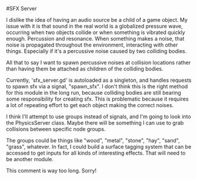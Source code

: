 #SFX Server

I dislike the idea of having an audio source be a child of a game object. My issue with it is that sound in the real world is a globalized pressure wave, occurring when two objects collide or when something is vibrated quickly enough. Percussion and resonance. When something makes a noise, that noise is propagated throughout the environment, interacting with other things. Especially if it's a percussive noise caused by two colliding bodies.

All that to say I want to spawn percussive noises at collision locations rather than having them be attached as children of the colliding bodies.

Currently, 'sfx_server.gd' is autoloaded as a singleton, and handles requests to spawn sfx via a signal, "spawn_sfx". I don't think this is the right method for this module in the long run, because colliding bodies are still bearing some responsibility for creating sfx. This is problematic because it requires a lot of repeating effort to get each object making the correct noises.

I think I'll attempt to use groups instead of signals, and I'm going to look into the PhysicsServer class. Maybe there will be something I can use to grab collisions between specific node groups.

The groups could be things like "wood", "metal", "stone", "hay", "sand", "grass", whatever. In fact, I could build a surface tagging system that can be accessed to get inputs for all kinds of interesting effects. That will need to be another module.

This comment is way too long. Sorry!
